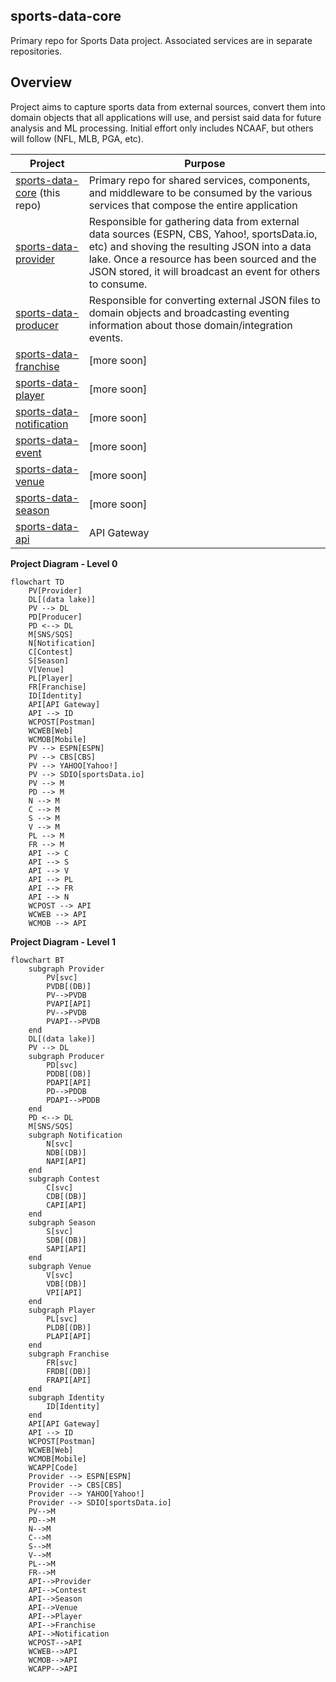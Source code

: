 
## sports-data-core

Primary repo for Sports Data project. Associated services are in separate repositories.

## **Overview**

Project aims to capture sports data from external sources, convert them into domain objects that all applications will use, and persist said data for future analysis and ML processing.  Initial effort only includes NCAAF, but others will follow (NFL, MLB, PGA, etc).

| Project | Purpose |
| ------- | ------- |
| [sports-data-core](https://github.com/jrandallsexton/sports-data-core) (this repo) | Primary repo for shared services, components, and middleware to be consumed by the various services that compose the entire application |
| [sports-data-provider](https://github.com/jrandallsexton/sports-data-provider) | Responsible for gathering data from external data sources (ESPN, CBS, Yahoo!, sportsData.io, etc) and shoving the resulting JSON into a data lake.  Once a resource has been sourced and the JSON stored, it will broadcast an event for others to consume. |
| [sports-data-producer](https://github.com/jrandallsexton/sports-data-producer) | Responsible for converting external JSON files to domain objects and broadcasting eventing information about those domain/integration events. |
| [sports-data-franchise](https://github.com/jrandallsexton/sports-data-franchise) | [more soon] |
| [sports-data-player](https://github.com/jrandallsexton/sports-data-player) | [more soon] |
| [sports-data-notification](https://github.com/jrandallsexton/sports-data-notification) | [more soon] |
| [sports-data-event](https://github.com/jrandallsexton/sports-data-event) | [more soon] |
| [sports-data-venue](https://github.com/jrandallsexton/sports-data-venue) | [more soon] |
| [sports-data-season](https://github.com/jrandallsexton/sports-data-season) | [more soon] |
| [sports-data-api](https://github.com/jrandallsexton/sports-data-api) | API Gateway |

**Project Diagram - Level 0**
```mermaid
flowchart TD
    PV[Provider]
    DL[(data lake)]
    PV --> DL
    PD[Producer]
    PD <--> DL
    M[SNS/SQS]
    N[Notification]
    C[Contest]
    S[Season]
    V[Venue]
    PL[Player]
    FR[Franchise]
    ID[Identity]
    API[API Gateway]
    API --> ID
    WCPOST[Postman]
    WCWEB[Web]
    WCMOB[Mobile]
    PV --> ESPN[ESPN]
    PV --> CBS[CBS]
    PV --> YAHOO[Yahoo!]
    PV --> SDIO[sportsData.io]
    PV --> M
    PD --> M
    N --> M
    C --> M
    S --> M
    V --> M
    PL --> M
    FR --> M
    API --> C
    API --> S
    API --> V
    API --> PL
    API --> FR
    API --> N
    WCPOST --> API
    WCWEB --> API
    WCMOB --> API
```
**Project Diagram - Level 1**
```mermaid
flowchart BT
    subgraph Provider
        PV[svc]
        PVDB[(DB)]
        PV-->PVDB
        PVAPI[API]
        PV-->PVDB
        PVAPI-->PVDB
    end    
    DL[(data lake)]
    PV --> DL
    subgraph Producer
        PD[svc]
        PDDB[(DB)]
        PDAPI[API]
        PD-->PDDB
        PDAPI-->PDDB
    end    
    PD <--> DL
    M[SNS/SQS]
    subgraph Notification
        N[svc]
        NDB[(DB)]
        NAPI[API]
    end
    subgraph Contest
        C[svc]
        CDB[(DB)]
        CAPI[API]
    end
    subgraph Season
        S[svc]
        SDB[(DB)]
        SAPI[API]
    end
    subgraph Venue
        V[svc]
        VDB[(DB)]
        VPI[API]
    end
    subgraph Player
        PL[svc]
        PLDB[(DB)]
        PLAPI[API]
    end
    subgraph Franchise
        FR[svc]
        FRDB[(DB)]
        FRAPI[API]
    end
    subgraph Identity
        ID[Identity]
    end
    API[API Gateway]
    API --> ID
    WCPOST[Postman]
    WCWEB[Web]
    WCMOB[Mobile]
    WCAPP[Code]
    Provider --> ESPN[ESPN]
    Provider --> CBS[CBS]
    Provider --> YAHOO[Yahoo!]
    Provider --> SDIO[sportsData.io]
    PV-->M
    PD-->M
    N-->M
    C-->M
    S-->M
    V-->M
    PL-->M
    FR-->M
    API-->Provider
    API-->Contest
    API-->Season
    API-->Venue
    API-->Player
    API-->Franchise
    API-->Notification
    WCPOST-->API
    WCWEB-->API
    WCMOB-->API
    WCAPP-->API
```
